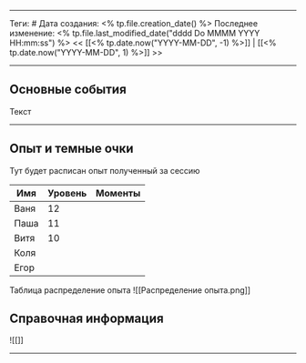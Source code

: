 ___
Теги: #
Дата создания: <% tp.file.creation_date() %> 
Последнее изменение: <% tp.file.last_modified_date("dddd Do MMMM YYYY HH:mm:ss") %>
<< [[<% tp.date.now("YYYY-MM-DD", -1) %>]] | [[<% tp.date.now("YYYY-MM-DD", 1) %>]] >> 
___
## Основные события

Текст

---
## Опыт и темные очки

Тут будет расписан опыт полученный за сессию

| Имя  | Уровень | Моменты |
| ---- | ------- | ------- |
| Ваня | 12      |         |
| Паша | 11      |         |
| Витя |    10     |         |
| Коля |         |         |
| Егор |         |         |


Таблица распределение опыта
![[Распределение опыта.png]]


## Справочная информация

![[]]
___
